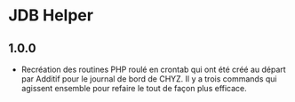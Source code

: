 # JDB Helper

## 1.0.0
- Recréation des routines PHP roulé en crontab qui ont été créé au départ par Additif pour le journal de bord de CHYZ. Il y a trois commands qui agissent ensemble pour refaire le tout de façon plus efficace.
